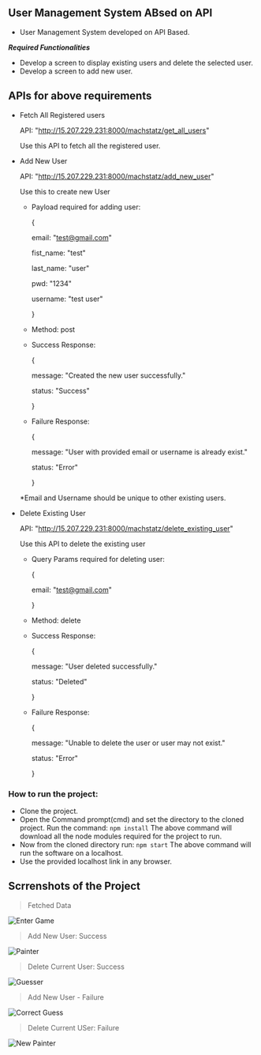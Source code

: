 ## User Management System ABsed on API

- User Management System developed on API Based.

***Required Functionalities***
- Develop a screen to display existing users and delete the selected user.
- Develop a screen to add new user.

## APIs for above requirements
- Fetch All Registered users 

  API: "http://15.207.229.231:8000/machstatz/get_all_users"
  
  Use this API to fetch all the registered user.

- Add New User
 
  API: "http://15.207.229.231:8000/machstatz/add_new_user"
  
  Use this to create new User
  
   - Payload required for adding user:
   
      {
      
      email: "test@gmail.com"
      
      fist_name: "test"
      
      last_name: "user"
      
      pwd: "1234"
      
      username: "test user"
      
      }
      
   - Method: post
   
   - Success Response:
   
      {
      
      message: "Created the new user successfully."
      
      status: "Success"
      
      }
      
   - Failure Response:
   
      {

      message: "User with provided email or username is already exist."

      status: "Error"

      }
    
    *Email and Username should be unique to other existing users.
    

- Delete Existing User

  API: "http://15.207.229.231:8000/machstatz/delete_existing_user"
  
  Use this API to delete the existing user
  
  
   - Query Params required for deleting user:
   
      {
      
      email: "test@gmail.com"
      
      }
   - Method: delete
   
   - Success Response:
   
      {
      
      message: "User deleted successfully."
      
      status: "Deleted"
      
      }
      
   - Failure Response:
   
      {
      
      message: "Unable to delete the user or user may not exist."
      
      status: "Error"
      
      }


### How to run the project:
- Clone the project.
- Open the Command prompt(cmd) and set the directory to the cloned project. Run the command: 
  ``` npm install ```
  The above command will download all the node modules required for the project to run.
- Now from the cloned directory run: 
  ``` npm start ```
  The above command will run the software on a localhost.
- Use the provided localhost link in any browser.

## Scrrenshots of the Project

> Fetched Data 

![Enter Game]()

> Add New User: Success

![Painter]()

> Delete Current User: Success

![Guesser]()

> Add New User - Failure

![Correct Guess]()

> Delete Current USer: Failure

![New Painter]()

